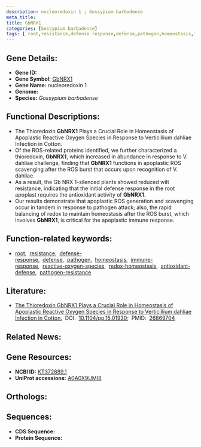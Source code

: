 ```yaml
---
description: nucleoredoxin 1 ; Gossypium barbadense
meta_title:
title: GbNRX1
categories: [Gossypium barbadense]
tags: [ root,resistance,defense response,defense,pathogen,homeostasis,immune response,reactive oxygen species,redox homeostasis,antioxidant defense,pathogen resistance ]
---
```


## Gene Details:
- **Gene ID:** []()
- **Gene Symbol:** <u>GbNRX1</u>
- **Gene Name:** nucleoredoxin 1
- **Genome:** []()
- **Species:** *Gossypium barbadense*

## Functional Descriptions:
   - The Thioredoxin **GbNRX1** Plays a Crucial Role in Homeostasis of Apoplastic Reactive Oxygen Species in Response to Verticillium dahliae Infection in Cotton.
   - Of the ROS-related proteins identified, we further characterized a thioredoxin, **GbNRX1**, which increased in abundance in response to V. dahliae challenge, finding that **GbNRX1** functions in apoplastic ROS scavenging after the ROS burst that occurs upon recognition of V. dahliae.
   - As a result, the Gb  NRX  1-silenced plants showed reduced wilt resistance, indicating that the initial defense response in the root apoplast requires the antioxidant activity of **GbNRX1**.
   - Our results demonstrate that apoplastic ROS generation and scavenging occur in tandem in response to pathogen attack; also, the rapid balancing of redox to maintain homeostasis after the ROS burst, which involves **GbNRX1**, is critical for the apoplastic immune response.

## Function-related keywords:
   - [root](/tags/root/),&nbsp;&nbsp;[resistance](/tags/resistance/),&nbsp;&nbsp;[defense-response](/tags/defense-response/),&nbsp;&nbsp;[defense](/tags/defense/),&nbsp;&nbsp;[pathogen](/tags/pathogen/),&nbsp;&nbsp;[homeostasis](/tags/homeostasis/),&nbsp;&nbsp;[immune-response](/tags/immune-response/),&nbsp;&nbsp;[reactive-oxygen-species](/tags/reactive-oxygen-species/),&nbsp;&nbsp;[redox-homeostasis](/tags/redox-homeostasis/),&nbsp;&nbsp;[antioxidant-defense](/tags/antioxidant-defense/),&nbsp;&nbsp;[pathogen-resistance](/tags/pathogen-resistance/)

## Literature:
   - [The Thioredoxin GbNRX1 Plays a Crucial Role in Homeostasis of Apoplastic Reactive Oxygen Species in Response to Verticillium dahliae Infection in Cotton.](https://doi.org/10.1104/pp.15.01930)&nbsp;&nbsp;DOI:&nbsp;&nbsp;[10.1104/pp.15.01930](https://doi.org/10.1104/pp.15.01930);&nbsp;&nbsp;PMID:&nbsp;&nbsp;[26869704](https://pubmed.ncbi.nlm.nih.gov/26869704/)

## Related News:

## Gene Resources:
- **NCBI ID:**  [KT372889.1](https://www.ncbi.nlm.nih.gov/gene/?term=KT372889.1)
- **UniProt accessions:**  [A0A0X9UMI8](https://www.uniprot.org/uniprotkb/A0A0X9UMI8/entry)

## Orthologs:

## Sequences:
- **CDS Sequence:**
- **Protein Sequence:**
